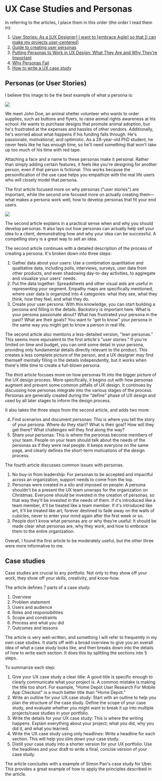# UX Case Studies and Personas

In referring to the articles, I place them in this order (the order I read them in):

 1. [User Stories: As a [UX Designer] I want to [embrace Agile] so that [I can make my projects user-centered]](https://www.interaction-design.org/literature/article/user-stories-as-a-ux-designer-i-want-to-embrace-agile-so-that-i-can-make-my-projects-user-centered)
 2. [Guide to creating user personas](https://www.justinmind.com/blog/user-persona/)
 3. [Putting Personas to Work in UX Design: What They Are and Why They’re Important](https://blog.adobe.com/en/2017/09/29/putting-personas-to-work-in-ux-design-what-they-are-and-why-theyre-important.html#gs.hl8h4l)
 4. [Why Personas Fail](https://www.nngroup.com/articles/why-personas-fail/)
 5. [How to write a UX case study](https://www.uxportfolioformula.com/how-to-write-a-ux-case-study/)

## Personas (or User Stories)

I believe this image to be the best example of what a persona is:

![](https://assets.justinmind.com/wp-content/webp-express/webp-images/uploads/2020/07/user-persona-definition.png.webp)

We meet John Doe, an animal shelter volunteer who wants to order supplies, such as buttons and flyers, to raise animal rights awareness at his school. He wants to purchase designs that promote animal adoption, but he's frustrated at the expenses and hassles of other vendors. Additionally, he's worried about what happens if his funding falls through. He's passionate, motivational, and optimistic. As a 28-year-old PhD student, he never feels like he has enough time, so he'll need something that won't take up too much of his time with red tape.

Attaching a face and a name to these personas make it personal. Rather than simply adding certain features, it feels like you're designing for another person, even if that person is fictional. This works because the personification of the use case helps you empathize with the real life users who will closely model that persona.

The first article focused more on why personas ("user stories") are important, while the second one focused more on actually creating them—what makes a persona work well, how to develop personas that fit your end users.

![](https://assets.justinmind.com/wp-content/webp-express/webp-images/uploads/2020/07/user-personas-surveys.png.webp)

The second article explains in a practical sense when and why you should develop personas. It also lays out how personas can actually help sell your idea to a client, demonstrating how and why your idea can be successful. A compelling story is a great way to sell an idea.

The second article continues with a detailed description of the process of creating a persona. It's broken down into three steps:

 1. Gather data about your users: Use a combination quantitative and qualitative data, including polls, interviews, surveys, user data from other products, and even shadowing day-to-day activities, to aggregate and visualize your users' needs.
 2. Put the data together: Spreadsheets and other visual aids are useful in representing your segment. Empathy maps are specifically mentioned, where user data is organized into 4 categories: what they see, what they think, how they feel, and what they do.
 3. Create your user persona: With this knowledge, you can start building a persona and filling in the details. Backstory is important here. What is your persona passionate about? What has frustrated your persona in the past? What are their goals? You want to "get to know" your persona in the same way you might get to know a person in real life.

The second article also mentions a less-detailed version, "lean personas." This seems more equivalent to the first article's "user stories." If you're limited on time and budget, you can omit some detail in your persona, providing only fundamental details directly relevant to the product. This creates a less complete picture of the person, and a UX designer may find themself mentally filling in the details independently, but it works when there's little time to create a full-blown persona.

The third article focuses more on how personas fit into the bigger picture of the UX design process. More specifically, it begins out with how personas augment and prevent some common pitfalls of UX design. It continues by discussing how personas integrate into the various stages of the process. Personas are generally created during the "define" phase of UX design and used by all later stages to inform the design process.

It also takes the three steps from the second article, and adds two more:

 4. Find scenarios and document personas: This is where you tell the story of your persona. Where do they start? What is their goal? How will they get there? What challenges will they find along the way?
 5. Share your personas: This is where the personas become members of your team. People on your team should talk about the needs of the personas as if they were real people. It keeps everyone on the same page, and clearly defines the short-term motivations of the design process.

The fourth article discusses common issues with personas.

 1. No buy-in from leadership: For personas to be accepted and impactful across an organization, support needs to come from the top.
 2. Personas were created in a silo and imposed on people: A persona shouldn't be a present the UX team unwraps for the organization on Christmas. Everyone should be invested in the creation of personas, so that way they'll be invested in the needs of them. If it's introduced like a team member, it'll be treated like a team member. If it's introduced like art, it'll be treated like art; forever destined to fade away on the walls of cubicles, never to enter your mind again after the first week or so.
 3. People don’t know what personas are or why they’re useful: It should be made clear what personas are, why they work, and how to embrace them to the entire organization.

Overall, I found the first article to be moderately useful, but the other three were more informative to me.

## Case studies

Case studies are crucial to any portfolio. Not only to they show off your work, they show off your skills, creativity, and know-how.

The article defines 7 parts of a case study:

 1. Overview
 2. Problem statement
 3. Users and audience
 4. Roles and responsibilities
 5. Scope and constraints
 6. Process and what you did
 7. Outcomes and lessons

The article is very well-written, and something I will refer to frequently in my own case studies. It starts off with a broad overview to give you an overall idea of what a case study looks like, and then breaks down into the details of how to write each section. It does this by splitting the sections into 5 steps.

To summarize each step:

 1. Give your UX case study a clear title: A good title is specific enough to clearly communicate what your project is. A common mistake is making the title too short. For example, "Home Depot User Research For Mobile App Checkout" is a much better title than "Home Depot."
 2. Write an outline for your UX case study: Start with an outline to help you plan the structure of the case study. Define the scope of your case study, and evaluate whether you might want to break it up into multiple projects/case studies in your portfolio.
 3. Write the details for your UX case study: This is where the writing happens. Explain everything about your project; what you did, why you did it, and what you learned.
 4. Write the UX case study using only headlines: Write a headline for each section. This will help you slim down your case study.
 5. Distill your case study into a shorter version for your UX portfolio: Use the headlines and your draft to write a final, concise version of your case study.

The article concludes with a example of Simon Pan's case study for Uber. This provides a great example of how to apply the principles described in the article.
